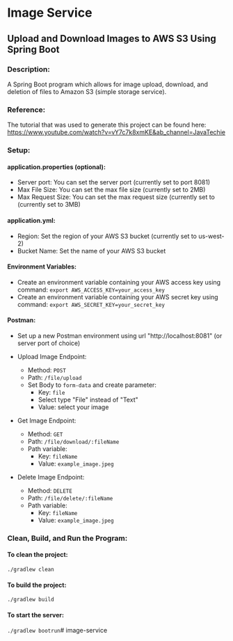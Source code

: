 # Image Service
## Upload and Download Images to AWS S3 Using Spring Boot

### Description:
A Spring Boot program which allows for image upload, download, and deletion of files to Amazon S3 (simple storage service).

### Reference:
The tutorial that was used to generate this project can be found here:
https://www.youtube.com/watch?v=vY7c7k8xmKE&ab_channel=JavaTechie

### Setup:
#### application.properties (optional):
- Server port: You can set the server port (currently set to port 8081)
- Max File Size: You can set the max file size (currently set to 2MB)
- Max Request Size: You can set the max request size (currently set to (currently set to 3MB)

#### application.yml:
- Region: Set the region of your AWS S3 bucket (currently set to us-west-2)
- Bucket Name: Set the name of your AWS S3 bucket

#### Environment Variables:
- Create an environment variable containing your AWS access key using command: `export AWS_ACCESS_KEY=your_access_key`
- Create an environment variable containing your AWS secret key using command: `export AWS_SECRET_KEY=your_secret_key`

#### Postman:
- Set up a new Postman environment using url "http://localhost:8081" (or server port of choice)
- Upload Image Endpoint:
    - Method: `POST`
    - Path: `/file/upload`
    - Set Body to `form-data` and create parameter:
        - Key: `file`
        - Select type "File" instead of "Text"
        - Value: select your image
    
- Get Image Endpoint:
    - Method: `GET`
    - Path: `/file/download/:fileName`
    - Path variable:
        - Key: `fileName`
        - Value: `example_image.jpeg`

- Delete Image Endpoint:
    - Method: `DELETE`
    - Path: `/file/delete/:fileName`
    - Path variable:
        - Key: `fileName`
        - Value: `example_image.jpeg`
    
### Clean, Build, and Run the Program:
#### To clean the project:
`./gradlew clean`

#### To build the project:
`./gradlew build`

#### To start the server:
`./gradlew bootrun`# image-service
